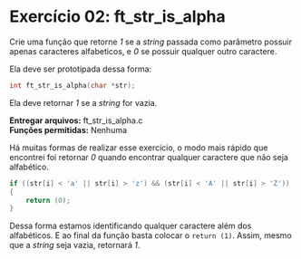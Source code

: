 # Exercício 02: ft_str_is_alpha

Crie uma função que retorne _1_ se a _string_ passada como parâmetro possuir apenas caracteres alfabeticos, e _0_ se possuir qualquer outro caractere.

Ela deve ser prototipada dessa forma:

```c
int ft_str_is_alpha(char *str);
```

Ela deve retornar _1_ se a _string_ for vazia.

**Entregar arquivos:** ft_str_is_alpha.c<br>
**Funções permitidas:** Nenhuma



Há muitas formas de realizar esse exercício, o modo mais rápido que encontrei foi retornar _0_ quando encontrar qualquer caractere que não seja alfabético.

```c
if ((str[i] < 'a' || str[i] > 'z') && (str[i] < 'A' || str[i] > 'Z'))
{
    return (0);
}
```

Dessa forma estamos identificando qualquer caractere além dos alfabéticos.
E ao final da função basta colocar o `return (1)`. Assim, mesmo que a _string_ seja vazia, retornará _1_.

